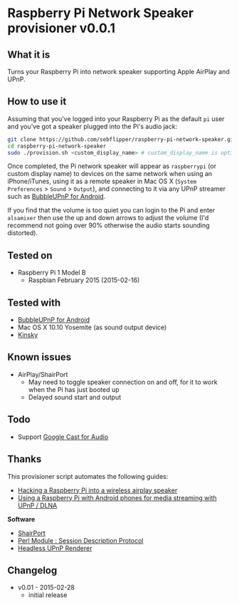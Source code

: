 Raspberry Pi Network Speaker provisioner v0.0.1
==============

What it is
----------
Turns your Raspberry Pi into network speaker supporting Apple AirPlay and UPnP.

How to use it
-------------
Assuming that you've logged into your Raspberry Pi as the default `pi` user and
you've got a speaker plugged into the Pi's audio jack:

```bash
git clone https://github.com/sebflipper/raspberry-pi-network-speaker.git
cd raspberry-pi-network-speaker
sudo ./provision.sh <custom_display_name> # custom_display_name is optional
```

Once completed, the Pi network speaker will appear as `raspberrypi` (or custom
display name) to devices on the same network when using an iPhone/iTunes, using
it as a remote speaker in Mac OS X (`System Preferences` > `Sound` > `Output`),
and connecting to it via any UPnP streamer such as [BubbleUPnP for
Android](https://play.google.com/store/apps/details?id=com.bubblesoft.android.bubbleupnp).

If you find that the volume is too quiet you can login to the Pi and enter
`alsamixer` then use the up and down arrows to adjust the volume
(I'd recommend not going over 90% otherwise the audio starts sounding
distorted).

Tested on
---------
* Raspberry Pi 1 Model B
  * Raspbian February 2015 (2015-02-16)

Tested with
-----------
* [BubbleUPnP for
Android](https://play.google.com/store/apps/details?id=com.bubblesoft.android.bubbleupnp)
* Mac OS X 10.10 Yosemite (as sound output device)
* [Kinsky](http://oss.linn.co.uk/trac/wiki/Kinsky)

Known issues
------------
* AirPlay/ShairPort
  * May need to toggle speaker connection on and off, for it to
    work when the Pi has just booted up
  * Delayed sound start and output

Todo
----
* Support [Google Cast for Audio](http://www.google.com/cast/audio/)

Thanks
------
This provisioner script automates the following guides:
* [Hacking a Raspberry Pi into a wireless airplay speaker](http://jordanburgess.com/post/38986434391/raspberry-pi-airplay)
* [Using a Raspberry Pi with Android phones for media streaming with UPnP / DLNA](http://blog.scphillips.com/2013/01/using-a-raspberry-pi-with-android-phones-for-media-streaming/)

**Software**
* [ShairPort](https://github.com/hendrikw82/shairport)
* [Perl Module : Session Description Protocol](https://github.com/njh/perl-net-sdp)
* [Headless UPnP Renderer](https://github.com/hzeller/gmrender-resurrect)

Changelog
---------
* v0.01 - 2015-02-28
  * initial release
